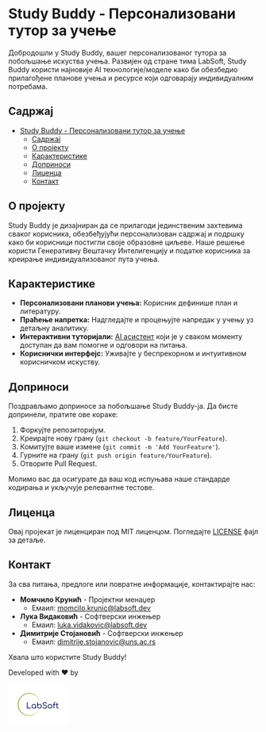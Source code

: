 # Study Buddy - Персонализовани тутор за учење

Добродошли у Study Buddy, вашег персонализованог тутора за побољшање искуства учења. Развијен од стране тима LabSoft, Study Buddy користи најновије AI технологије/моделе како би обезбедио прилагођене планове учења и ресурсе који одговарају индивидуалним потребама.

## Садржај

- [Study Buddy - Персонализовани тутор за учење](#study-buddy---персонализовани-тутор-за-учење)
  - [Садржај](#садржај)
  - [О пројекту](#о-пројекту)
  - [Карактеристике](#карактеристике)
  - [Доприноси](#доприноси)
  - [Лиценца](#лиценца)
  - [Контакт](#контакт)

## О пројекту

Study Buddy је дизајниран да се прилагоди јединственим захтевима сваког корисника, обезбеђујући персонализован садржај и подршку како би корисници постигли своје образовне циљеве. Наше решење користи Генеративну Вештачку Интелигенцију и податке корисника за креирање индивидуализованог пута учења.

## Карактеристике

- **Персонализовани планови учења:** Корисник дефинише план и литературу.
- **Праћење напретка:** Надгледајте и процењујте напредак у учењу уз детаљну аналитику.
- **Интерактивни туторијали:** [AI асистент](https://labsoft.ai/learning) који је у сваком моменту доступан да вам помогне и одговори на питања.
- **Кориснички интерфејс:** Уживајте у беспрекорном и интуитивном корисничком искуству.

## Доприноси

Поздрављамо доприносе за побољшање Study Buddy-ја. Да бисте допринели, пратите ове кораке:

1. Форкујте репозиторијум.
2. Креирајте нову грану (`git checkout -b feature/YourFeature`).
3. Комитујте ваше измене (`git commit -m 'Add YourFeature'`).
4. Гурните на грану (`git push origin feature/YourFeature`).
5. Отворите Pull Request.

Молимо вас да осигурате да ваш код испуњава наше стандарде кодирања и укључује релевантне тестове.

## Лиценца

Овај пројекат је лиценциран под MIT лиценцом. Погледајте [LICENSE](LICENSE) фајл за детаље.

## Контакт

За сва питања, предлоге или повратне информације, контактирајте нас:

- **Момчило Крунић** - Пројектни менаџер
  - Емаил: [momcilo.krunic@labsoft.dev](mailto:momcilo.krunic@labsoft.dev)
- **Лука Видаковић** - Софтверски инжењер
  - Емаил: [luka.vidakovic@labsoft.dev](mailto:luka.vidakovic@labsoft.dev)
- **Димитрије Стојановић** - Софтверски инжењер
  - Емаил: [dimitrije.stojanovic@uns.ac.rs](mailto:dimitrije.stojanovic@uns.ac.rs)

Хвала што користите Study Buddy!

Developed with ❤️ by

 [![labsoft.ai](images/TransparentLogo.png)](https://labsoft.ai)
